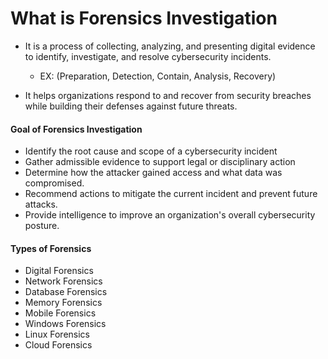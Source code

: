 # What is Forensics Investigation

- It is a process of collecting, analyzing, and presenting digital evidence to identify, investigate, and resolve cybersecurity incidents.

  - EX: (Preparation, Detection, Contain, Analysis, Recovery)

- It helps organizations respond to and recover from security breaches while building their defenses against future threats.

#### Goal of Forensics Investigation

- Identify the root cause and scope of a cybersecurity incident
- Gather admissible evidence to support legal or disciplinary action
- Determine how the attacker gained access and what data was compromised.
- Recommend actions to mitigate the current incident and prevent future attacks.
- Provide intelligence to improve an organization's overall cybersecurity posture.

#### Types of Forensics

- Digital Forensics 
- Network Forensics
- Database Forensics
- Memory Forensics
- Mobile Forensics
- Windows Forensics
- Linux Forensics
- Cloud Forensics
